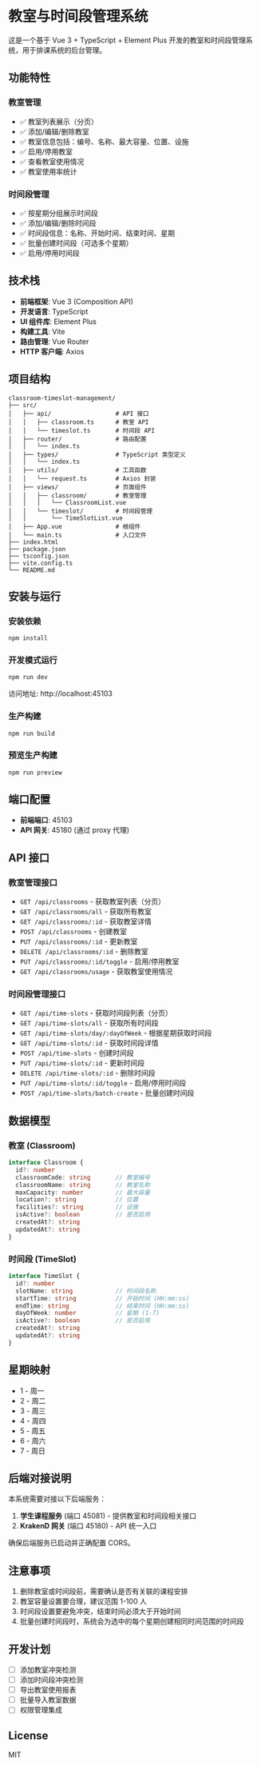 # 教室与时间段管理系统

这是一个基于 Vue 3 + TypeScript + Element Plus 开发的教室和时间段管理系统，用于排课系统的后台管理。

## 功能特性

### 教室管理
- ✅ 教室列表展示（分页）
- ✅ 添加/编辑/删除教室
- ✅ 教室信息包括：编号、名称、最大容量、位置、设施
- ✅ 启用/停用教室
- ✅ 查看教室使用情况
- ✅ 教室使用率统计

### 时间段管理
- ✅ 按星期分组展示时间段
- ✅ 添加/编辑/删除时间段
- ✅ 时间段信息：名称、开始时间、结束时间、星期
- ✅ 批量创建时间段（可选多个星期）
- ✅ 启用/停用时间段

## 技术栈

- **前端框架**: Vue 3 (Composition API)
- **开发语言**: TypeScript
- **UI 组件库**: Element Plus
- **构建工具**: Vite
- **路由管理**: Vue Router
- **HTTP 客户端**: Axios

## 项目结构

```
classroom-timeslot-management/
├── src/
│   ├── api/                  # API 接口
│   │   ├── classroom.ts      # 教室 API
│   │   └── timeslot.ts       # 时间段 API
│   ├── router/               # 路由配置
│   │   └── index.ts
│   ├── types/                # TypeScript 类型定义
│   │   └── index.ts
│   ├── utils/                # 工具函数
│   │   └── request.ts        # Axios 封装
│   ├── views/                # 页面组件
│   │   ├── classroom/        # 教室管理
│   │   │   └── ClassroomList.vue
│   │   └── timeslot/         # 时间段管理
│   │       └── TimeSlotList.vue
│   ├── App.vue               # 根组件
│   └── main.ts               # 入口文件
├── index.html
├── package.json
├── tsconfig.json
├── vite.config.ts
└── README.md
```

## 安装与运行

### 安装依赖

```bash
npm install
```

### 开发模式运行

```bash
npm run dev
```

访问地址: http://localhost:45103

### 生产构建

```bash
npm run build
```

### 预览生产构建

```bash
npm run preview
```

## 端口配置

- **前端端口**: 45103
- **API 网关**: 45180 (通过 proxy 代理)

## API 接口

### 教室管理接口

- `GET /api/classrooms` - 获取教室列表（分页）
- `GET /api/classrooms/all` - 获取所有教室
- `GET /api/classrooms/:id` - 获取教室详情
- `POST /api/classrooms` - 创建教室
- `PUT /api/classrooms/:id` - 更新教室
- `DELETE /api/classrooms/:id` - 删除教室
- `PUT /api/classrooms/:id/toggle` - 启用/停用教室
- `GET /api/classrooms/usage` - 获取教室使用情况

### 时间段管理接口

- `GET /api/time-slots` - 获取时间段列表（分页）
- `GET /api/time-slots/all` - 获取所有时间段
- `GET /api/time-slots/day/:dayOfWeek` - 根据星期获取时间段
- `GET /api/time-slots/:id` - 获取时间段详情
- `POST /api/time-slots` - 创建时间段
- `PUT /api/time-slots/:id` - 更新时间段
- `DELETE /api/time-slots/:id` - 删除时间段
- `PUT /api/time-slots/:id/toggle` - 启用/停用时间段
- `POST /api/time-slots/batch-create` - 批量创建时间段

## 数据模型

### 教室 (Classroom)

```typescript
interface Classroom {
  id?: number
  classroomCode: string       // 教室编号
  classroomName: string       // 教室名称
  maxCapacity: number         // 最大容量
  location?: string           // 位置
  facilities?: string         // 设施
  isActive?: boolean          // 是否启用
  createdAt?: string
  updatedAt?: string
}
```

### 时间段 (TimeSlot)

```typescript
interface TimeSlot {
  id?: number
  slotName: string            // 时间段名称
  startTime: string           // 开始时间 (HH:mm:ss)
  endTime: string             // 结束时间 (HH:mm:ss)
  dayOfWeek: number           // 星期 (1-7)
  isActive?: boolean          // 是否启用
  createdAt?: string
  updatedAt?: string
}
```

## 星期映射

- 1 - 周一
- 2 - 周二
- 3 - 周三
- 4 - 周四
- 5 - 周五
- 6 - 周六
- 7 - 周日

## 后端对接说明

本系统需要对接以下后端服务：

1. **学生课程服务** (端口 45081) - 提供教室和时间段相关接口
2. **KrakenD 网关** (端口 45180) - API 统一入口

确保后端服务已启动并正确配置 CORS。

## 注意事项

1. 删除教室或时间段前，需要确认是否有关联的课程安排
2. 教室容量设置要合理，建议范围 1-100 人
3. 时间段设置要避免冲突，结束时间必须大于开始时间
4. 批量创建时间段时，系统会为选中的每个星期创建相同时间范围的时间段

## 开发计划

- [ ] 添加教室冲突检测
- [ ] 添加时间段冲突检测
- [ ] 导出教室使用报表
- [ ] 批量导入教室数据
- [ ] 权限管理集成

## License

MIT
